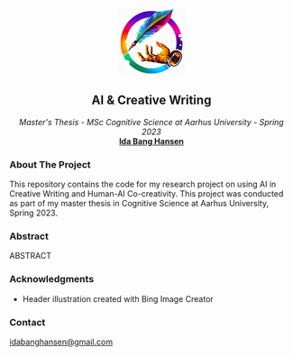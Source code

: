 <div id="top"></div>
<div align="center">
    <img src="logo1_resized.jpg" alt="Logo" width="120" height="120">
<h2 align="center">AI & Creative Writing</h3>
  <p align="center">
    <em> Master's Thesis - MSc Cognitive Science at Aarhus University - Spring 2023 </em>
  <br />
  <a href="https://github.com/idabh"><strong>Ida Bang Hansen</strong></a>
  <br />
  </p>
</div>

### About The Project

This repository contains the code for my research project on using AI in Creative Writing and Human-AI Co-creativity. This project was conducted as part of my master thesis in Cognitive Science at Aarhus University, Spring 2023.


### Abstract
ABSTRACT



### Acknowledgments
* Header illustration created with Bing Image Creator

### Contact
idabanghansen@gmail.com

